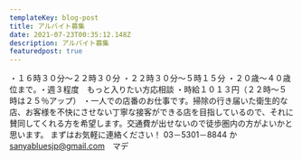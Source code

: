 ```yaml
---
templateKey: blog-post
title: アルバイト募集
date: 2021-07-23T00:35:12.148Z
description: アルバイト募集
featuredpost: true
---
```


・１６時３０分～２２時３０分
・２２時３０分～５時１５分
・２０歳～４０歳位まで｡ 
・週３程度　もっと入りたい方応相談
・時給１０１３円（２２時～５時は２５％アップ） 
・一人での店番のお仕事です。掃除の行き届いた衛生的な店、お客様を不快にさせない丁寧な接客ができる店を目指しているので、それに賛同してくれる方を希望します。交通費が出せないので徒歩圏内の方がよいかと思います。
まずはお気軽に連絡ください！
03－5301－8844 か
sanyabluesjp@gmail.com　マデ
